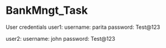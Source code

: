 # BankMngt_Task

User credentials
user1:
username: parita
password: Test@123

user2:
username: john
password: Test@123
